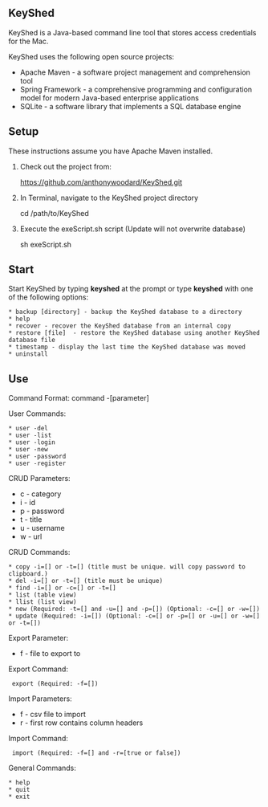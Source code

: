 KeyShed
-------

KeyShed is a Java-based command line tool that stores access credentials for the Mac.

KeyShed uses the following open source projects:

* Apache Maven - a software project management and comprehension tool
* Spring Framework - a comprehensive programming and configuration model for modern Java-based enterprise applications
* SQLite - a software library that implements a SQL database engine

Setup
---------------------
These instructions assume you have Apache Maven installed.

1. Check out the project from:

    https://github.com/anthonywoodard/KeyShed.git

2. In Terminal, navigate to the KeyShed project directory

    cd /path/to/KeyShed
		
3. Execute the exeScript.sh script (Update will not overwrite database)

    sh exeScript.sh    

Start
-------

Start KeyShed by typing <b>keyshed</b> at the prompt or type <b>keyshed</b> with one of the following options:

    * backup [directory] - backup the KeyShed database to a directory
    * help
    * recover - recover the KeyShed database from an internal copy
    * restore [file]  - restore the KeyShed database using another KeyShed database file
    * timestamp - display the last time the KeyShed database was moved
    * uninstall

Use
------

Command Format: command -[parameter]

User Commands:

    * user -del
    * user -list
    * user -login
    * user -new
    * user -password
    * user -register

CRUD Parameters: 
 
* c - category 
* i - id 
* p - password
* t - title
* u - username
* w - url

CRUD Commands:

    * copy -i=[] or -t=[] (title must be unique. will copy password to clipboard.)
    * del -i=[] or -t=[] (title must be unique)
    * find -i=[] or -c=[] or -t=[]
    * list (table view)
    * llist (list view)
    * new (Required: -t=[] and -u=[] and -p=[]) (Optional: -c=[] or -w=[])
    * update (Required: -i=[]) (Optional: -c=[] or -p=[] or -u=[] or -w=[] or -t=[])

Export Parameter: 

* f - file to export to

Export Command:

     export (Required: -f=[])

Import Parameters: 

* f - csv file to import
* r - first row contains column headers

Import Command:

     import (Required: -f=[] and -r=[true or false])

General Commands:

    * help
    * quit
    * exit
    
  

      